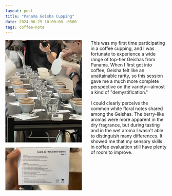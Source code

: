 ```yaml
---
layout: post
title: "Panama Geisha Cupping"
date: 2024-06-25 10:00:00 -0500
tags: coffee-note
---
```

<!--more-->
<style>
.two-col {
  display: grid;
  grid-template-columns: 1fr 1fr; /* 50/50 split */
  column-gap: 28px;
  row-gap: 16px;
  align-items: start;
  margin: 16px 0 24px;
}

@media (max-width: 820px) {
  .two-col { grid-template-columns: 1fr; }
}

.image-container {
  display: flex;
  flex-direction: column; /* stack the two images in the left column */
  gap: 16px;
}

.image-wrapper { width: 100%; }

.image-wrapper img {
  display: block;
  width: 100%;
  height: auto; /* preserve aspect ratio */
  object-fit: contain;
}
</style>

<div class="two-col">
  <div class="image-container">
    <div class="image-wrapper">
      <img src="/images/2024-06-25-Panama-Geisha-Cupping/IMG_2031.JPG" alt="Panama Geisha cupping setup">
    </div>
    <div class="image-wrapper">
      <img src="/images/2024-06-25-Panama-Geisha-Cupping/IMG_2032.JPG" alt="Cupping lineup card">
    </div>
  </div>
  <div class="side-text">
    This was my first time participating in a coffee cupping, and I was fortunate to experience a wide range of top-tier Geishas from Panama. When I first got into coffee, Geisha felt like an unattainable rarity, so this session gave me a much more complete perspective on the variety—almost a kind of "demystification."
    <br><br>
    I could clearly perceive the common white floral notes shared among the Geishas. The berry-like aromas were more apparent in the dry fragrance, but during tasting and in the wet aroma I wasn't able to distinguish many differences. It showed me that my sensory skills in coffee evaluation still have plenty of room to improve.
  </div>
</div>
